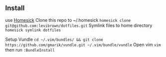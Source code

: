 ## Install
use [Homesick](https://github.com/technicalpickles/homesick)
Clone this repo to ~/.homesick `homesick clone git@github.com:levibrown/dotfiles.git`
Symlink files to home directory `homesick symlink dotfiles`

Setup Vundle `cd ~/.vim/bundles/ && git clone https://github.com/gmarik/vundle.git ~/.vim/bundle/vundle` 
Open vim `vim` then run `:BundleInstall` 
